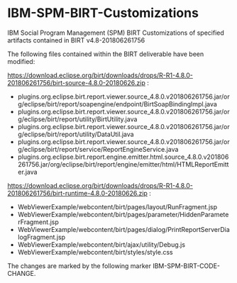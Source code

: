 # IBM-SPM-BIRT-Customizations
IBM Social Program Management (SPM) BIRT Customizations of  specified artifacts contained in BIRT v4.8-201806261756

The following files contained within the BIRT deliverable have been modified:

https://download.eclipse.org/birt/downloads/drops/R-R1-4.8.0-201806261756/birt-source-4.8.0-20180626.zip :

 - plugins.org.eclipse.birt.report.viewer.source_4.8.0.v201806261756.jar/org/eclipse/birt/report/soapengine/endpoint/BirtSoapBindingImpl.java
 - plugins.org.eclipse.birt.report.viewer.source_4.8.0.v201806261756.jar/org/eclipse/birt/report/utility/BirtUtility.java
 - plugins.org.eclipse.birt.report.viewer.source_4.8.0.v201806261756.jar/org/eclipse/birt/report/utility/DataUtil.java
 - plugins.org.eclipse.birt.report.viewer.source_4.8.0.v201806261756.jar/org/eclipse/birt/report/service/ReportEngineService.java
 - plugins.org.eclipse.birt.report.engine.emitter.html.source_4.8.0.v201806261756.jar/org/eclipse/birt/report/engine/emitter/html/HTMLReportEmitter.java

https://download.eclipse.org/birt/downloads/drops/R-R1-4.8.0-201806261756/birt-runtime-4.8.0-20180626.zip :

- WebViewerExample/webcontent/birt/pages/layout/RunFragment.jsp
- WebViewerExample/webcontent/birt/pages/parameter/HiddenParameterFragment.jsp
- WebViewerExample/webcontent/birt/pages/dialog/PrintReportServerDialogFragment.jsp
- WebViewerExample/webcontent/birt/ajax/utility/Debug.js
- WebViewerExample/webcontent/birt/styles/style.css

The changes are marked by the following marker IBM-SPM-BIRT-CODE-CHANGE.
